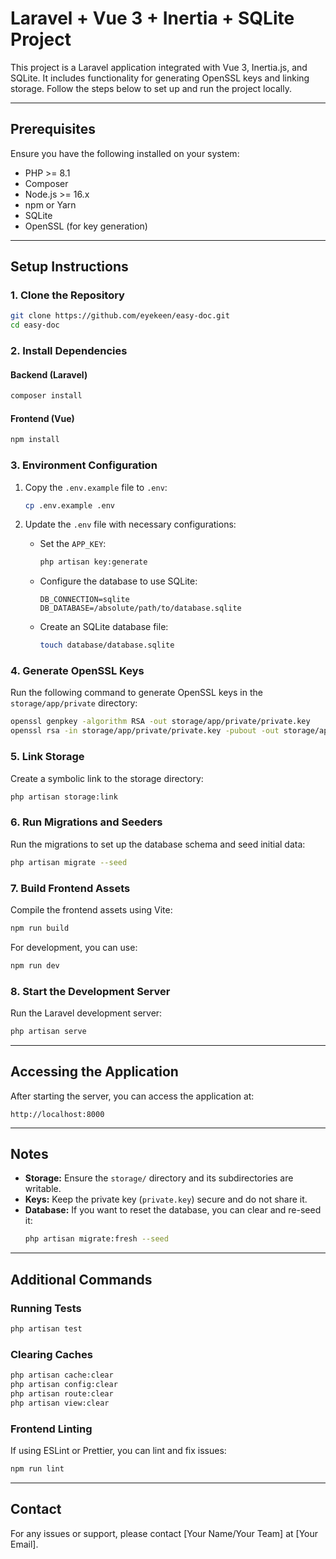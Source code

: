 
# Laravel + Vue 3 + Inertia + SQLite Project

This project is a Laravel application integrated with Vue 3, Inertia.js, and SQLite. It includes functionality for generating OpenSSL keys and linking storage. Follow the steps below to set up and run the project locally.

---

## Prerequisites

Ensure you have the following installed on your system:
- PHP >= 8.1
- Composer
- Node.js >= 16.x
- npm or Yarn
- SQLite
- OpenSSL (for key generation)

---

## Setup Instructions

### 1. Clone the Repository
```bash
git clone https://github.com/eyekeen/easy-doc.git
cd easy-doc
```

### 2. Install Dependencies
#### Backend (Laravel)
```bash
composer install
```

#### Frontend (Vue)
```bash
npm install
```

### 3. Environment Configuration
1. Copy the `.env.example` file to `.env`:
   ```bash
   cp .env.example .env
   ```

2. Update the `.env` file with necessary configurations:
   - Set the `APP_KEY`:
     ```bash
     php artisan key:generate
     ```
   - Configure the database to use SQLite:
     ```env
     DB_CONNECTION=sqlite
     DB_DATABASE=/absolute/path/to/database.sqlite
     ```
   - Create an SQLite database file:
     ```bash
     touch database/database.sqlite
     ```

### 4. Generate OpenSSL Keys
Run the following command to generate OpenSSL keys in the `storage/app/private` directory:
```bash
openssl genpkey -algorithm RSA -out storage/app/private/private.key
openssl rsa -in storage/app/private/private.key -pubout -out storage/app/private/public.key
```

### 5. Link Storage
Create a symbolic link to the storage directory:
```bash
php artisan storage:link
```

### 6. Run Migrations and Seeders
Run the migrations to set up the database schema and seed initial data:
```bash
php artisan migrate --seed
```

### 7. Build Frontend Assets
Compile the frontend assets using Vite:
```bash
npm run build
```
For development, you can use:
```bash
npm run dev
```

### 8. Start the Development Server
Run the Laravel development server:
```bash
php artisan serve
```

---

## Accessing the Application

After starting the server, you can access the application at:
```
http://localhost:8000
```

---

## Notes

- **Storage:** Ensure the `storage/` directory and its subdirectories are writable.
- **Keys:** Keep the private key (`private.key`) secure and do not share it.
- **Database:** If you want to reset the database, you can clear and re-seed it:
  ```bash
  php artisan migrate:fresh --seed
  ```

---

## Additional Commands

### Running Tests
```bash
php artisan test
```

### Clearing Caches
```bash
php artisan cache:clear
php artisan config:clear
php artisan route:clear
php artisan view:clear
```

### Frontend Linting
If using ESLint or Prettier, you can lint and fix issues:
```bash
npm run lint
```

---

## Contact

For any issues or support, please contact [Your Name/Your Team] at [Your Email].
